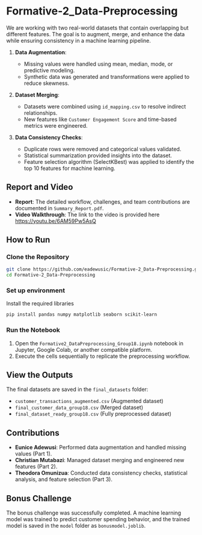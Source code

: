 # Formative-2_Data-Preprocessing
We are working with two real-world datasets that contain overlapping but different features. The goal is to augment, merge, and enhance the data while ensuring consistency in a machine learning pipeline.

1. **Data Augmentation**:
   - Missing values were handled using mean, median, mode, or predictive modeling.
   - Synthetic data was generated and transformations were applied to reduce skewness.

2. **Dataset Merging**:
   - Datasets were combined using `id_mapping.csv` to resolve indirect relationships.
   - New features like `Customer Engagement Score` and time-based metrics were engineered.

3. **Data Consistency Checks**:
   - Duplicate rows were removed and categorical values validated.
   - Statistical summarization provided insights into the dataset.
   - Feature selection algorithm (SelectKBest) was applied to identify the top 10 features for machine learning.

## Report and Video
- **Report**: The detailed workflow, challenges, and team contributions are documented in `Summary_Report.pdf`.
- **Video Walkthrough**: The link to the video is provided here https://youtu.be/6AM59Pw5AsQ 

## How to Run
### Clone the Repository
```bash
git clone https://github.com/eadewusic/Formative-2_Data-Preprocessing.git
cd Formative-2_Data-Preprocessing
```
### Set up environment
Install the required libraries
```bash
pip install pandas numpy matplotlib seaborn scikit-learn
```
### Run the Notebook
1. Open the `Formative2_DataPreprocessing_Group18.ipynb` notebook in Jupyter, Google Colab, or another compatible platform.
2. Execute the cells sequentially to replicate the preprocessing workflow.

## View the Outputs
The final datasets are saved in the `final_datasets` folder:
- `customer_transactions_augmented.csv` (Augmented dataset)
- `final_customer_data_group18.csv` (Merged dataset)
- `final_dataset_ready_group18.csv` (Fully preprocessed dataset)

## Contributions
- **Eunice Adewusi**: Performed data augmentation and handled missing values (Part 1).
- **Christian Mutabazi**: Managed dataset merging and engineered new features (Part 2).
- **Theodora Omunizua**: Conducted data consistency checks, statistical analysis, and feature selection (Part 3).

## Bonus Challenge
The bonus challenge was successfully completed. A machine learning model was trained to predict customer spending behavior, and the trained model is saved in the `model` folder as `bonusmodel.joblib`.
